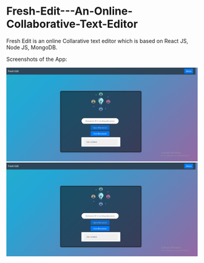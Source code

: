 # Fresh-Edit---An-Online-Collaborative-Text-Editor

Fresh Edit is an online Collarative text editor which is based on React JS, Node JS, MongoDB.


Screenshots of the App:

![Example](https://github.com/Shrikant991/Fresh-Edit---An-Online-Collaborative-Text-Editor/blob/master/Example_Screenshot_1.png)
![Example](https://github.com/Shrikant991/Fresh-Edit---An-Online-Collaborative-Text-Editor/blob/master/Example_Screenshot_1.png)
